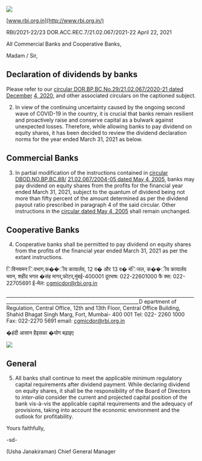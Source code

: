 ![](_page_0_Picture_0.jpeg)

[www.rbi.org.in](http://www.rbi.org.in/)

RBI/2021-22/23 DOR.ACC.REC.7/21.02.067/2021-22 April 22, 2021

All Commercial Banks and Cooperative Banks,

Madam / Sir,

## **Declaration of dividends by banks**

Please refer to our [circular DOR.BP.BC.No.29/21.02.067/2020-21 dated December](https://rbi.org.in/Scripts/NotificationUser.aspx?Id=12003&Mode=0)  [4, 2020,](https://rbi.org.in/Scripts/NotificationUser.aspx?Id=12003&Mode=0) and other associated circulars on the captioned subject.

2. In view of the continuing uncertainty caused by the ongoing second wave of COVID-19 in the country, it is crucial that banks remain resilient and proactively raise and conserve capital as a bulwark against unexpected losses. Therefore, while allowing banks to pay dividend on equity shares, it has been decided to review the dividend declaration norms for the year ended March 31, 2021 as below.

## **Commercial Banks**

3. In partial modification of the instructions contained in [circular DBOD.NO.BP.BC.88/](https://rbi.org.in/Scripts/NotificationUser.aspx?Id=2240&Mode=0)  [21.02.067/2004-05 dated May 4, 2005,](https://rbi.org.in/Scripts/NotificationUser.aspx?Id=2240&Mode=0) banks may pay dividend on equity shares from the profits for the financial year ended March 31, 2021, subject to the quantum of dividend being not more than fifty percent of the amount determined as per the dividend payout ratio prescribed in paragraph 4 of the said circular. Other instructions in the [circular dated May 4, 2005](https://rbi.org.in/Scripts/NotificationUser.aspx?Id=2240&Mode=0) shall remain unchanged.

## **Cooperative Banks**

4. Cooperative banks shall be permitted to pay dividend on equity shares from the profits of the financial year ended March 31, 2021 as per the extant instructions.

िविनयमन िवभाग,क��ीय कायार्लय, 12 व� और 13 व� मंिजल, क��ीय कायार्लय भवन, शहीद भगत �संह मागर्,फोटर्,मुंबई-400001 दूरभाष: 022-22601000 फै क्स: 022-22705691 ई-मेल: cgmicdor@rbi.org.in

\_\_\_\_\_\_\_\_\_\_\_\_\_\_\_\_\_\_\_\_\_\_\_\_\_\_\_\_\_\_\_\_\_\_\_\_\_\_\_\_\_\_\_\_\_\_\_\_\_\_\_\_\_\_\_\_\_\_\_\_\_\_\_\_\_\_\_\_\_\_\_\_\_\_\_\_\_\_\_\_\_\_\_\_\_\_\_\_\_\_\_\_\_\_\_\_\_\_\_\_\_\_\_\_\_\_\_\_\_\_\_\_\_\_\_\_\_\_\_\_\_\_\_\_\_\_\_\_\_\_\_\_\_D epartment of Regulation, Central Office, 12th and 13th Floor, Central Office Building, Shahid Bhagat Singh Marg, Fort, Mumbai- 400 001 Tel: 022- 2260 1000 Fax: 022-2270 5691 email: cgmicdor@rbi.org.in

�हंदी आसान हैइसका �योग बढ़ाइए

![](_page_1_Picture_0.jpeg)

## **General**

5. All banks shall continue to meet the applicable minimum regulatory capital requirements after dividend payment. While declaring dividend on equity shares, it shall be the responsibility of the Board of Directors to *inter-alia* consider the current and projected capital position of the bank vis-à-vis the applicable capital requirements and the adequacy of provisions, taking into account the economic environment and the outlook for profitability.

Yours faithfully,

-sd-

(Usha Janakiraman) Chief General Manager
